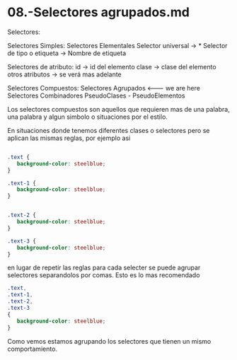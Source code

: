 08.-Selectores agrupados.md
===

Selectores:

   Selectores Simples:
      Selectores Elementales
         Selector universal -> *
         Selector de tipo o etiqueta -> Nombre de etiqueta

   Selectores de atributo:
      id -> id del elemento
      clase -> clase del elemento
      otros atributos -> se verá mas adelante

   Selectores Compuestos:
      Selectores Agrupados    <--- we are here
      Selectores Combinadores
      PseudoClases - PseudoElementos


Los selectores compuestos son aquellos que requieren mas de una palabra, una
palabra y algun simbolo o situaciones por el estilo.

En situaciones donde tenemos diferentes clases o selectores pero se aplican las
mismas reglas, por ejemplo asi

```css

.text {
   background-color: steelblue;
}

.text-1 {
   background-color: steelblue;
}


.text-2 {
   background-color: steelblue;
}

.text-3 {
   background-color: steelblue;
}


```

en lugar de repetir las reglas para cada selecter se puede
agrupar selectores separandolos por comas. Esto es lo mas recomendado

```css
.text,
.text-1,
.text-2,
.text-3
{
   background-color: steelblue;
}

```
Como vemos estamos agrupando los selectores que tienen un mismo comportamiento.
